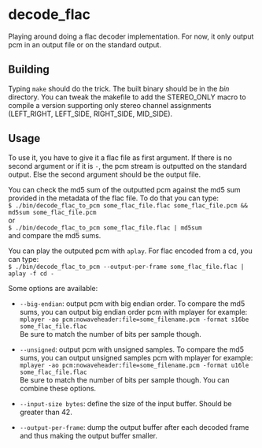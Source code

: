 decode_flac
===========

Playing around doing a flac decoder implementation. For now, it only output pcm
in an output file or on the standard output.

## Building

Typing `make` should do the trick. The built binary should be in the *bin*
directory.
You can tweak the makefile to add the STEREO_ONLY macro to compile a version
supporting only stereo channel assignments (LEFT_RIGHT, LEFT_SIDE, RIGHT_SIDE,
MID_SIDE).

## Usage

To use it, you have to give it a flac file as first argument. If there is no
second argument or if it is `-`, the pcm stream is outputted on the standard
output. Else the second argument should be the output file.

You can check the md5 sum of the outputted pcm against the md5 sum provided in
the metadata of the flac file. To do that you can type:  
`$ ./bin/decode_flac_to_pcm some_flac_file.flac some_flac_file.pcm && md5sum
some_flac_file.pcm`  
or  
`$ ./bin/decode_flac_to_pcm some_flac_file.flac | md5sum`  
and compare the md5 sums.

You can play the outputed pcm with `aplay`. For flac encoded from a cd, you can
type:  
`$ ./bin/decode_flac_to_pcm --output-per-frame some_flac_file.flac |
aplay -f cd -`

Some options are available:  

- `--big-endian`: output pcm with big endian order. To compare the md5 sums, you 
can output big endian order pcm with mplayer for example:  
`mplayer -ao pcm:nowaveheader:file=some_filename.pcm -format s16be
some_flac_file.flac`  
Be sure to match the number of bits per sample though.

- `--unsigned`: output pcm with unsigned samples. To compare the md5 sums, you 
can output unsigned samples pcm with mplayer for example:  
`mplayer -ao pcm:nowaveheader:file=some_filename.pcm -format u16le
some_flac_file.flac`  
Be sure to match the number of bits per sample though. You can combine these
options.

- `--input-size bytes`: define the size of the input buffer. Should be greater 
than 42.

- `--output-per-frame`: dump the output buffer after each decoded frame and thus
making the output buffer smaller.

